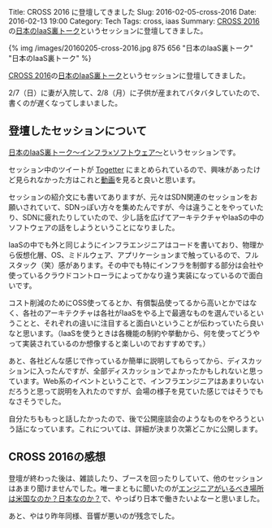 Title: CROSS 2016 に登壇してきました
Slug: 2016-02-05-cross-2016
Date: 2016-02-13 19:00
Category: Tech
Tags: cross, iaas
Summary: [CROSS 2016](http://2016.cross-party.com/)の[日本のIaaS裏トーク](http://2016.cross-party.com/program/b1)というセッションに登壇してきました。

{% img /images/20160205-cross-2016.jpg 875 656 "日本のIaaS裏トーク" "日本のIaaS裏トーク" %}

[CROSS 2016](http://2016.cross-party.com/)の[日本のIaaS裏トーク](http://2016.cross-party.com/program/b1)というセッションに登壇してきました。

2/7（日）に妻が入院して、2/8（月）に子供が産まれてバタバタしていたので、書くのが遅くなってしまいました。

## 登壇したセッションについて

[日本のIaaS裏トーク〜インフラ×ソフトウェア〜](http://2016.cross-party.com/program/b1)というセッションです。

セッション中のツイートが [Togetter](http://togetter.com/li/934476) にまとめられているので、興味があったけど見られなかった方はこれと[動画](https://youtu.be/PC1TTr_INNY)を見ると良いと思います。

セッションの紹介文にも書いてありますが、元々はSDN関連のセッションをお願いされていて、SDNっぽい方々を集めたんですが、今は違うことをやっていたり、SDNに疲れたりしていたので、少し話を広げてアーキテクチャやIaaSの中のソフトウェアの話をしようということになりました。

IaaSの中でも外と同じようにインフラエンジニアはコードを書いており、物理から仮想化層、OS、ミドルウェア、アプリケーションまで触っているので、フルスタック（笑）感があります。その中でも特にインフラを制御する部分は会社や使っているクラウドコントローラによってかなり違う実装になっているので面白いです。

コスト削減のためにOSS使ってるとか、有償製品使ってるから高いとかではなく、各社のアーキテクチャは各社がIaaSをやる上で最適なものを選んでいるということと、それぞれの違いに注目すると面白いということが伝わっていたら良いなと思います。（IaaSを使うときは各機能の制約や挙動から、何を使ってどうやって実装されているのか想像すると楽しいのでおすすめです。）

あと、各社どんな感じで作っているか簡単に説明してもらってから、ディスカッションに入ったんですが、全部ディスカッションでよかったかもしれないと思っています。Web系のイベントということで、インフラエンジニアはあまりいないだろうと思って説明を入れたのですが、会場の様子を見ていた感じではそうでもなさそうでした。

自分たちももっと話したかったので、後で公開座談会のようなものをやろうという話になっています。これについては、詳細が決まり次第どこかに公開します。

## CROSS 2016の感想

登壇が終わった後は、雑談したり、ブースを回ったりしていて、他のセッションはあまり聞けませんでした。唯一まともに聞いたのが[エンジニアがいるべき場所は米国なのか？日本なのか？](http://2016.cross-party.com/program/c5)で、やっぱり日本で働きたいよなーと思いました。

あと、やはり昨年同様、音響が悪いのが残念でした。
